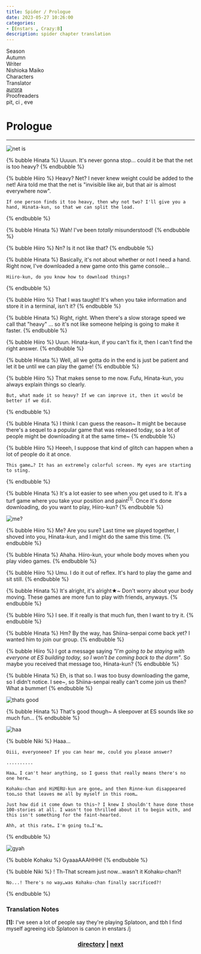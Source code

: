 ```yaml
---
title: Spider / Prologue
date: 2023-05-27 10:26:00
categories:
- [Enstars , Crazy:B]
description: spider chapter translation
---
```



<div class="info-area">
  <div class="info">
    <div class="info-item season">
      <div class="label">
        Season
      </div>
      <div class="value">
        Autumn
      </div>
    </div>
    <div class="info-item writer">
      <div class="label">
        Writer
      </div>
      <div class="value">
      Nishioka Maiko
<!-- STORY WRITER NAME -->
      </div>
    </div>
    <div class="info-item characters">
      <div class="label">
        Characters
      </div>
      <div class="value">
        <a href="/tags/Aoi-Hinata/" character="Hinata" title="Hinata"></a>
        <a href="/tags/Amagi-Hiiro/" character="Hiiro" title="Hiiro"></a>
        <a href="/tags/Oukawa-Kohaku/" character="Kohaku" title="Kohaku"></a>
        <a href="/tags/Shiina-Niki/" character="Niki" title="Niki"></a>
      </div>
    </div>
    <div class="info-item tl">
      <div class="label">
        Translator
      </div>
      <div class="value">
        <a href="https://twitter.com/azurecrystalz">aurora</a>
      </div>
    </div>
  <div class="info-item pr">
    <div class="label">
      Proofreaders
    </div>
  <div class="value">
  pit, ci , eve
<!-- PROOFREADER LIST (IF ANY) -->
</div>
</div>
</div>
</div>

<!-- more -->

<div style="margin-top: 3%">
  <style>
    [character] {
      --dark-mode: hsl(var(--hue), 30%, 30%);
      display: flex;
    }
    [character]::before {
      position: absolute;
      margin-left: 75px;
    }
    [character] p {
      max-width: calc(100% - 75px);
      margin-left: 75px;
      color: inherit;
    }
    :root[theme='dark'] [character] p {
      background: var(--dark-mode);
    }
    :root[theme='dark'] [character] p .thought {
      color: #9f9fff;
    }
    :root[theme='light'] [character] p {
      background: var(--light-mode);
    }
    [character] p:first-child {
      margin-top: 20px;
      border-top-left-radius: 0px;
    }
    [character] p:first-child::before {
      position: absolute;
      left: 0;
    }
    [character]::after {
      display: none;
      left: 65px;
      top: 37px;
    }
    .msr-narration {
      display: flex;
      align-items: center;
      margin: 20px 0px;
      gap: 5px;
    }
    .msr-narration::before {
      content: "";
      display: inline-block;
      background: var(--article-text);
      height: 1px;
      width: 15%;
    }
    .msr-narration p {
      margin: 0;
    }
    @media (max-width: 650px) {
    [character] p {
        margin:0 0 .4em 65px;
        padding: .72em;
        margin-left: 55px !important;
    }
    [character]::before,[character][hidden]::before,[character][unknown]::before {
        margin-left: 70px;
        margin-left: 55px !important;
    }
}    
  </style>

  
  # Prologue
  ***
  ![net is](https://64.media.tumblr.com/8944368e0b981b7fa77d98b9b30e5138/5b9ab7949c23ea34-5b/s2048x3072/572d21ae1023a7dc33b1c346f10b7b59f8ebda2f.pnj)

  {% bubble Hinata %}
    Uuuun. It's never gonna stop… could it be that the net is too heavy?
  {% endbubble %}

  {% bubble Hiiro %}
    Heavy? Net? I never knew weight could be added to the net! Aira told me that the net is "invisible like air, but that air is almost everywhere now".
    
    If one person finds it too heavy, then why not two? I'll give you a hand, Hinata-kun, so that we can split the load.
  {% endbubble %}

  {% bubble Hinata %}
    Wah! I've been *totally* misunderstood!
  {% endbubble %}

  {% bubble Hiiro %}
    Nn? Is it not like that?
  {% endbubble %}

  {% bubble Hinata %}
    Basically, it's not about whether or not I need a hand. Right now, I've downloaded a new game onto this game console…
    
    Hiiro-kun, do you know how to download things?
  {% endbubble %}

  {% bubble Hiiro %}
    That I was taught! It's when you take information and store it in a terminal, isn't it?
  {% endbubble %}

  {% bubble Hinata %}
    Right, right. When there's a slow storage speed we call that "heavy" … so it's not like someone helping is going to make it faster.
  {% endbubble %}

  {% bubble Hiiro %}
    Uuun. Hinata-kun, if you can't fix it, then I can't find the right answer.
  {% endbubble %}

  {% bubble Hinata %}
    Well, all we gotta do in the end is just be patient and let it be until we can play the game!
  {% endbubble %}

  {% bubble Hiiro %}
    That makes sense to me now. Fufu, Hinata-kun, you always explain things so clearly.
    
    But, what made it so heavy? If we can improve it, then it would be better if we did.
  {% endbubble %}

  {% bubble Hinata %}
    I think I can guess the reason~ It might be because there's a sequel to a popular game that was released today, so a lot of people might be downloading it at the same time~
  {% endbubble %}

  {% bubble Hiiro %}
    Heeeh, I suppose that kind of glitch can happen when a lot of people do it at once.
    
    This game…? It has an extremely colorful screen. My eyes are starting to sting.
  {% endbubble %}

  {% bubble Hinata %}
    It's a lot easier to see when you get used to it. It's a turf game where you take your position and paint<sup>[1]</sup>. Once it's done downloading, do you want to play, Hiiro-kun?
  {% endbubble %}

  ![me?](https://64.media.tumblr.com/afecbc0854e86149e92e2d3bcaf0ae38/5b9ab7949c23ea34-a1/s2048x3072/1b462702c7f59fa7eadd7d9b430eddfcbae1e897.pnj)

  {% bubble Hiiro %}
    Me? Are you sure? Last time we played together, I shoved into you, Hinata-kun, and I might do the same this time.
  {% endbubble %}

  {% bubble Hinata %}
    Ahaha. Hiiro-kun, your whole body moves when you play video games.
  {% endbubble %}

  {% bubble Hiiro %}
    Umu. I do it out of reflex. It's hard to play the game and sit still.
  {% endbubble %}

  {% bubble Hinata %}
    It's alright, it's alright★~ Don't worry about your body moving. These games are more fun to play with friends, anyways.
  {% endbubble %}

  {% bubble Hiiro %}
    I see. If it really is that much fun, then I want to try it.
  {% endbubble %}

  {% bubble Hinata %}
    Hm? By the way, has Shiina-senpai come back yet? I wanted him to join our group.
  {% endbubble %}

  {% bubble Hiiro %}
    I got a message saying *"I'm going to be staying with everyone at ES building today, so I won't be coming back to the dorm"*. So maybe you received that message too, Hinata-kun?
  {% endbubble %}

  {% bubble Hinata %}
    Eh, is that so. I was too busy downloading the game, so I didn't notice.
    I see~, so Shiina-senpai really can't come join us then? What a bummer!
  {% endbubble %}

  ![thats good](https://64.media.tumblr.com/507dbd8c1829414c8c3af862d067b8f8/5b9ab7949c23ea34-ae/s2048x3072/def4508aced4fb933e471bca58585751b6c04099.pnj)

  {% bubble Hinata %}
    That's good though~ A sleepover at ES sounds like *so* much fun…
  {% endbubble %}

  ![haa](https://64.media.tumblr.com/f2526c400eee87adb56beb10e300fc71/5b9ab7949c23ea34-7b/s2048x3072/bb4c9158fc5a7ee66be65cdb270c42012d107a3f.pnj)

  {% bubble Niki %}
    Haaa…
    
    Oiii, everyoneee? If you can hear me, could you please answer?

    ..........

    Haa… I can't hear anything, so I guess that really means there's no one here…
    
    Kohaku-chan and HiMERU-kun are gone… and then Rinne-kun disappeared too…so that leaves me all by myself in this room…
    
    Just how did it come down to this~? I knew I shouldn't have done those 100-stories at all. I wasn't too thrilled about it to begin with, and this isn't something for the faint-hearted.
    
    Ahh, at this rate… I'm going to…I'm…
  {% endbubble %}

  ![gyah](https://64.media.tumblr.com/7ad786495d18556db3d5cc866d05308c/5b9ab7949c23ea34-e8/s2048x3072/f1d2419e8ee3e4811ba5db18d2130a7b2e9c3f26.pnj)

  {% bubble Kohaku %}
    GyaaaAAAHHH!
  {% endbubble %}

  {% bubble Niki %}
    ! Th-That scream just now…wasn't it Kohaku-chan?!
    
    No...! There's no way…was Kohaku-chan finally sacrificed?!
  {% endbubble %}

  ### Translation Notes

  **[1]:** I've seen a lot of people say they're playing Splatoon, and tbh I find myself agreeing icb Splatoon is canon in enstars /j

  ### <center>[directory](/2023/05/27/spider-direc/) | [next](/2023/06/01/one-day-friday/)</center>
  <!-- CONTENT GOES HERE -->

  <!-- 
  SPEECH BUBBLE FORMAT: 
  {% bubble [CHARACTER_FIRST_NAME] [ATTRIBUTE(optional)]}
    DIALOGUE TEXT HERE

    ADD A LINE SPACE FOR A NEW LINE

    <th>EMBED THOUGHT DIALOGUE WITH THESE TAGS</th>
  {% endbubble %}
  -->

  </div>
